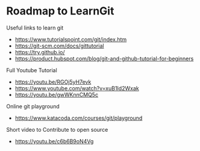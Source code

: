 
# Roadmap to LearnGit

Useful links to learn git

* https://www.tutorialspoint.com/git/index.htm
* https://git-scm.com/docs/gittutorial
* https://try.github.io/
* https://product.hubspot.com/blog/git-and-github-tutorial-for-beginners

Full Youtube Tutorial

* https://youtu.be/RGOj5yH7evk
* https://www.youtube.com/watch?v=xuB1Id2Wxak
* https://youtu.be/gwWKnnCMQ5c 

Online git playground
* https://www.katacoda.com/courses/git/playground

Short video to Contribute to open source 
* https://youtu.be/c6b6B9oN4Vg
